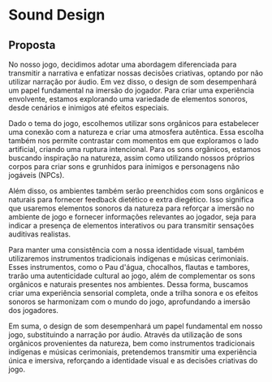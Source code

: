 # Sound Design

## Proposta

No nosso jogo, decidimos adotar uma abordagem diferenciada para transmitir a narrativa e enfatizar nossas decisões criativas, optando por não utilizar narração por áudio. Em vez disso, o design de som desempenhará um papel fundamental na imersão do jogador. Para criar uma experiência envolvente, estamos explorando uma variedade de elementos sonoros, desde cenários e inimigos até efeitos especiais.

Dado o tema do jogo, escolhemos utilizar sons orgânicos para estabelecer uma conexão com a natureza e criar uma atmosfera autêntica. Essa escolha também nos permite contrastar com momentos em que exploramos o lado artificial, criando uma ruptura intencional. Para os sons orgânicos, estamos buscando inspiração na natureza, assim como utilizando nossos próprios corpos para criar sons e grunhidos para inimigos e personagens não jogáveis (NPCs).

Além disso, os ambientes também serão preenchidos com sons orgânicos e naturais para fornecer feedback dietético e extra diegético. Isso significa que usaremos elementos sonoros da natureza para reforçar a imersão no ambiente de jogo e fornecer informações relevantes ao jogador, seja para indicar a presença de elementos interativos ou para transmitir sensações auditivas realistas.

Para manter uma consistência com a nossa identidade visual, também utilizaremos instrumentos tradicionais indígenas e músicas cerimoniais. Esses instrumentos, como o Pau d'água, chocalhos, flautas e tambores, trarão uma autenticidade cultural ao jogo, além de complementar os sons orgânicos e naturais presentes nos ambientes. Dessa forma, buscamos criar uma experiência sensorial completa, onde a trilha sonora e os efeitos sonoros se harmonizam com o mundo do jogo, aprofundando a imersão dos jogadores.

Em suma, o design de som desempenhará um papel fundamental em nosso jogo, substituindo a narração por áudio. Através da utilização de sons orgânicos provenientes da natureza, bem como instrumentos tradicionais indígenas e músicas cerimoniais, pretendemos transmitir uma experiência única e imersiva, reforçando a identidade visual e as decisões criativas do jogo.
